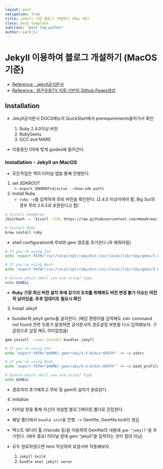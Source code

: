 ```yaml
---
layout: post
navigation: True
title: jekyll 기반 블로그 개설하기 (Mac OS)
class: post-template
subclass: "post tag-python"
author: parkjju
---
```


# Jekyll 이용하여 블로그 개설하기 (MacOS 기준)

- [Reference : Jekyll공식문서](https://jekyllrb.com/)
- [Reference : 얼큰우동TV 지킬 기반의 Github Pages생성](https://www.youtube.com/channel/UCp-MztINXTRVkRGCnqnYNlQ)

## Installation

- Jekyll공식문서 DOCS메뉴의 QuickStart에서 prerequirements들어가서 확인

  1. Ruby 2.4.0이상 버전
  2. RubyGems
  3. GCC and MAKE

- 이용중인 OS에 맞게 guides에 들어간다.

### Installation - Jekyll on MacOS

- 모든작업은 맥의 터미널 앱을 통해 진행된다.

1. set SDKROOT
   - `export SDKROOT=$(xcrun --show-sdk-path)`
2. Install Ruby
   - `ruby -v`를 입력하여 루비 버전을 확인한다. (2.4.0 이상이여야 함, Big Sur의 경우 루비 2.6.3과 호환된다고 함)

```zsh
# Install Homebrew
/bin/bash -c "$(curl -fsSL https://raw.githubusercontent.com/Homebrew/install/HEAD/install.sh)"

# Install Ruby
brew install ruby
```

- shell configuration에 루비와 gem 경로를 추가한다 (꼭 해줘야됨)

```zsh
# If you're using Zsh
echo 'export PATH="/usr/local/opt/ruby/bin:/usr/local/lib/ruby/gems/3.0.0/bin:$PATH"' >> ~/.zshrc

# If you're using Bash
echo 'export PATH="/usr/local/opt/ruby/bin:/usr/local/lib/ruby/gems/3.0.0/bin:$PATH"' >> ~/.bash_profile

# Unsure which shell you are using? Type
echo $SHELL
```

- **Ruby 가장 최신 버전 설치 후에 갖가지 조치를 취해봐도 버전 변경 불가 이슈는 여전히 남아있음. 추후 업데이트 필요시 확인**

3. Install Jekyll

- bundler와 jekyll gems를 설치한다. (해당 명령어를 입력해도 zsh: command not found 관련 오류가 발생하면 공식문서의 경로설정 부분을 다시 입력해보자. 구글링으로 삽질 해도 의미없었음)

```zsh
gem install --user-install bundler jekyll
```

```zsh
# If you're using Zsh
echo 'export PATH="$HOME/.gem/ruby/X.X.0/bin:$PATH"' >> ~/.zshrc

# If you're using Bash
echo 'export PATH="$HOME/.gem/ruby/X.X.0/bin:$PATH"' >> ~/.bash_profile

# Unsure which shell you are using? Type
echo $SHELL
```

- 경로까지 추가해주고 루비 및 gem의 설치가 완료된다.

4. Initialize

- 터미널 창을 통해 자신이 개설할 블로그메이킹 폴더로 진입한다.
- 해당 폴더에서 `bundle init`을 진행. -> Gemfile, Gemfile.lock이 생김

- 텍스트 에디터 툴 (Vscode 등)을 이용하여 Gemfile의 내용에 `gem "jekyll"`을 추가한다. (매우 중요! 터미널 창에 gem "jekyll"을 입력하는 것이 절대 아님)

- 모두 완료하였으면 html 작성하여 로컬서버 작동해보자.
  1. `jekyll build`
  2. `bundle exec jekyll serve`

##
